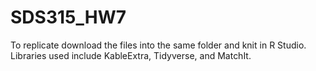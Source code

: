 # SDS315_HW7

To replicate download the files into the same folder and knit in R Studio. Libraries used include KableExtra, Tidyverse, and MatchIt.
